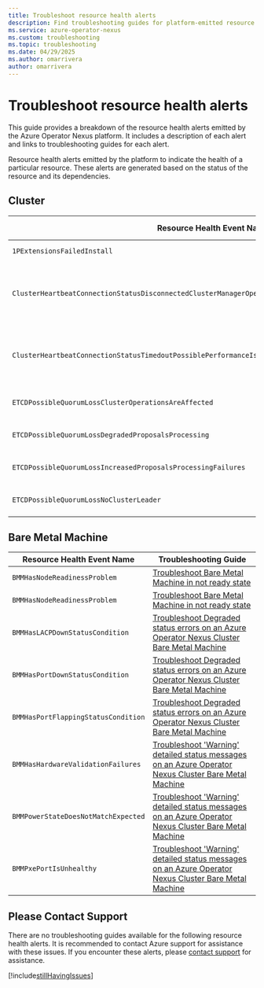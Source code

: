 ```yaml
---
title: Troubleshoot resource health alerts
description: Find troubleshooting guides for platform-emitted resource health alerts.
ms.service: azure-operator-nexus
ms.custom: troubleshooting
ms.topic: troubleshooting
ms.date: 04/29/2025
ms.author: omarrivera
author: omarrivera
---
```


# Troubleshoot resource health alerts

This guide provides a breakdown of the resource health alerts emitted by the Azure Operator Nexus platform.
It includes a description of each alert and links to troubleshooting guides for each alert.

Resource health alerts emitted by the platform to indicate the health of a particular resource.
These alerts are generated based on the status of the resource and its dependencies.

## Cluster

| Resource Health Event Name                                                                             | Troubleshooting Guide                                                 |
|--------------------------------------------------------------------------------------------------------|-----------------------------------------------------------------------|
| `1PExtensionsFailedInstall`                                                                            | [Requires to contact support](#please-contact-support) |
| `ClusterHeartbeatConnectionStatusDisconnectedClusterManagerOperationsAreAffectedPossibleNetworkIssues` | [Troubleshoot Cluster heartbeat connection status shows disconnected] |
| `ClusterHeartbeatConnectionStatusTimedoutPossiblePerformanceIssues`                                    | [Troubleshoot Cluster heartbeat connection status shows disconnected] |
| `ETCDPossibleQuorumLossClusterOperationsAreAffected`                                                   | [Troubleshoot Cluster Manager Not Reachable]                          |
| `ETCDPossibleQuorumLossDegradedProposalsProcessing`                                                    | [Troubleshoot Cluster Manager Not Reachable]                          |
| `ETCDPossibleQuorumLossIncreasedProposalsProcessingFailures`                                           | [Troubleshoot Cluster Manager Not Reachable]                          |
| `ETCDPossibleQuorumLossNoClusterLeader`                                                                | [Troubleshoot Cluster Manager Not Reachable]                          |

[Troubleshoot Cluster heartbeat connection status shows disconnected]: ./troubleshoot-cluster-heartbeat-connection-status-disconnected.md
[Troubleshoot Cluster Manager Not Reachable]: ./troubleshoot-etcd-cluster-possible-quorum-lost.md

## Bare Metal Machine

| Resource Health Event Name         | Troubleshooting Guide                                                                                                                                                                                   |
|------------------------------------|---------------------------------------------------------------------------------------------------------------------------------------------------------------------------------------------------------|
| `BMMHasNodeReadinessProblem`       | [Troubleshoot Bare Metal Machine in not ready state](troubleshoot-bare-metal-machine-not-ready-state.md)                                                                                                |
| `BMMHasNodeReadinessProblem`       | [Troubleshoot Bare Metal Machine in not ready state](troubleshoot-bare-metal-machine-not-ready-state.md)                                                                                                |
| `BMMHasLACPDownStatusCondition`    | [Troubleshoot Degraded status errors on an Azure Operator Nexus Cluster Bare Metal Machine](troubleshoot-bare-metal-machine-degraded.md#degraded-lacp-status-is-down)                                   |
| `BMMHasPortDownStatusCondition`    | [Troubleshoot Degraded status errors on an Azure Operator Nexus Cluster Bare Metal Machine](troubleshoot-bare-metal-machine-degraded.md#degraded-port-down)                                             |
| `BMMHasPortFlappingStatusCondition`| [Troubleshoot Degraded status errors on an Azure Operator Nexus Cluster Bare Metal Machine](troubleshoot-bare-metal-machine-degraded.md#degraded-port-flapping)                                         |
| `BMMHasHardwareValidationFailures` | [Troubleshoot 'Warning' detailed status messages on an Azure Operator Nexus Cluster Bare Metal Machine](troubleshoot-bare-metal-machine-warning.md#warning-this-machine-has-failed-hardware-validation) |
| `BMMPowerStateDoesNotMatchExpected`| [Troubleshoot 'Warning' detailed status messages on an Azure Operator Nexus Cluster Bare Metal Machine](troubleshoot-bare-metal-machine-warning.md#warning-bmm-power-state-doesnt-match-expected-state) |
| `BMMPxePortIsUnhealthy`            | [Troubleshoot 'Warning' detailed status messages on an Azure Operator Nexus Cluster Bare Metal Machine](troubleshoot-bare-metal-machine-warning.md#warning-pxe-port-is-unhealthy)                       |

## Please Contact Support

There are no troubleshooting guides available for the following resource health alerts.
It is recommended to contact Azure support for assistance with these issues.
If you encounter these alerts, please [contact support] for assistance.

[contact support]: https://portal.azure.com/?#blade/Microsoft_Azure_Support/HelpAndSupportBlade

[!include[stillHavingIssues](./includes/contact-support.md)]
